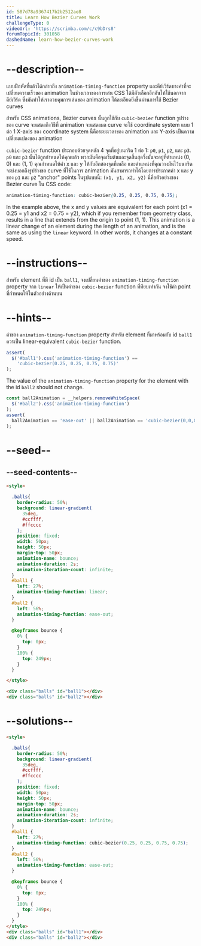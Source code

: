 ```yaml
---
id: 587d78a9367417b2b2512ae8
title: Learn How Bezier Curves Work
challengeType: 0
videoUrl: 'https://scrimba.com/c/c9bDrs8'
forumTopicId: 301058
dashedName: learn-how-bezier-curves-work
---
```


# --description--

แบบฝึกหัดที่แล้วได้กล่าวถึง `animation-timing-function` property และคีย์เวิร์ดบางคำที่จะเปลี่ยนความเร็วของ animation ในช่วงเวลาของการเล่น
CSS ได้มีตัวเลือกอีกอันให้ใช้นอกจากคีย์เวิร์ด ซึ่งมันทำให้เราควบคุมการเล่นของ animation ได้ละเอียดยิ่งขึ้นผ่านการใช้ Bezier curves

สำหรับ CSS animations, Bezier curves นั้นถูกใช้กับ `cubic-bezier` function
รูปร่างของ curve จะแสดงถึงวิธีที่ animation จะแสดงผล
curve จะใช้ coordinate system แบบ 1 ต่อ 1
X-axis ของ coordinate system นี้คือระยะเวลาของ animation และ Y-axis เป็นความเปลี่ยนแปลงของ animation

`cubic-bezier` function ประกอบด้วยจุดหลัก 4 จุดที่อยู่บนกริด 1 ต่อ 1: `p0`, `p1`, `p2`, และ `p3`. `p0` และ `p3` นั้นได้ถูกกำหนดให้คุณแล้ว พวกมันคือจุดเริ่มต้นและจุดสิ้นสุดวึ่งมันจะอยู่ที่ตำแหน่ง (0, 0) และ (1, 1)
คุณกำหนดให้ค่า x และ y ให้กับอีกสองจุดที่เหลือ และตำแหน่งที่คุณวางมันไว้บนกริดจะบ่งบอกถึงรูปร่างขอ curve ที่ใช้ในการ animation 
มันสามารถทำได้โดยการประกาศค่า x และ y ของ `p1` และ `p2` "anchor" points ในรูปแบบนี้: `(x1, y1, x2, y2)`
นี่คือตัวอย่างของ Bezier curve ใน CSS code:

```css
animation-timing-function: cubic-bezier(0.25, 0.25, 0.75, 0.75);
```

In the example above, the x and y values are equivalent for each point (x1 = 0.25 = y1 and x2 = 0.75 = y2), which if you remember from geometry class, results in a line that extends from the origin to point (1, 1). This animation is a linear change of an element during the length of an animation, and is the same as using the `linear` keyword. In other words, it changes at a constant speed.

# --instructions--

สำหรับ element ที่มี id เป็น `ball1`, จงเปลี่ยนค่าของ `animation-timing-function` property จาก  `linear` ให้เป็นค่าของ `cubic-bezier` function ที่ทียบเท่ากัน
จงใช้ค่า point ที่กำหนดให้ในตัวอย่างด้านบน

# --hints--

ค่าของ `animation-timing-function` property สำหรับ element ที่มาพร้อมกับ id `ball1` ควรเป็น linear-equivalent `cubic-bezier` function.

```js
assert(
  $('#ball1').css('animation-timing-function') ==
    'cubic-bezier(0.25, 0.25, 0.75, 0.75)'
);
```

The value of the `animation-timing-function` property for the element with the id `ball2` should not change.

```js
const ball2Animation = __helpers.removeWhiteSpace(
  $('#ball2').css('animation-timing-function')
);
assert(
  ball2Animation == 'ease-out' || ball2Animation == 'cubic-bezier(0,0,0.58,1)'
);
```

# --seed--

## --seed-contents--

```html
<style>

  .balls{
    border-radius: 50%;
    background: linear-gradient(
      35deg,
      #ccffff,
      #ffcccc
    );
    position: fixed;
    width: 50px;
    height: 50px;
    margin-top: 50px;
    animation-name: bounce;
    animation-duration: 2s;
    animation-iteration-count: infinite;
  }
  #ball1 {
    left: 27%;
    animation-timing-function: linear;
  }
  #ball2 {
    left: 56%;
    animation-timing-function: ease-out;
  }

  @keyframes bounce {
    0% {
      top: 0px;
    }
    100% {
      top: 249px;
    }
  }

</style>

<div class="balls" id="ball1"></div>
<div class="balls" id="ball2"></div>
```

# --solutions--

```html
<style>

  .balls{
    border-radius: 50%;
    background: linear-gradient(
      35deg,
      #ccffff,
      #ffcccc
    );
    position: fixed;
    width: 50px;
    height: 50px;
    margin-top: 50px;
    animation-name: bounce;
    animation-duration: 2s;
    animation-iteration-count: infinite;
  }
  #ball1 {
    left: 27%;
    animation-timing-function: cubic-bezier(0.25, 0.25, 0.75, 0.75);
  }
  #ball2 {
    left: 56%;
    animation-timing-function: ease-out;
  }

  @keyframes bounce {
    0% {
      top: 0px;
    }
    100% {
      top: 249px;
    }
  }
</style>
<div class="balls" id="ball1"></div>
<div class="balls" id="ball2"></div>
```
